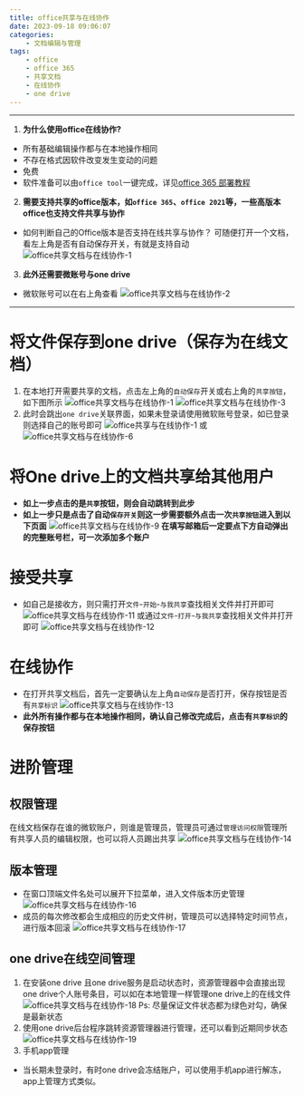 ```yaml
---
title: office共享与在线协作
date: 2023-09-18 09:06:07
categories:
	- 文档编辑与管理
tags: 
	- office
	- office 365
	- 共享文档
	- 在线协作
	- one drive
---
```

*****
1. **为什么使用office在线协作?**
- 所有基础编辑操作都与在本地操作相同
- 不存在格式因软件改变发生变动的问题
- 免费
- 软件准备可以由`office tool`一键完成，详见[office 365 部署教程](https://hotsaber.github.io/2023/07/06/office%20%E9%83%A8%E7%BD%B2%E6%95%99%E7%A8%8B/)
2. **需要支持共享的office版本，如`office 365`、`office 2021`等，一些高版本office也支持文件共享与协作**
- 如何判断自己的Office版本是否支持在线共享与协作？
可随便打开一个文档，看左上角是否有自动保存开关，有就是支持自动
![office共享文档与在线协作-1](https://aucnm0202-1318327891.cos.ap-shanghai.myqcloud.com/blogpic/office%E5%85%B1%E4%BA%AB%E6%96%87%E6%A1%A3%E4%B8%8E%E5%9C%A8%E7%BA%BF%E5%8D%8F%E4%BD%9C-1.png)
3. **此外还需要微账号与one drive**
- 微软账号可以在右上角查看 
![office共享文档与在线协作-2](https://aucnm0202-1318327891.cos.ap-shanghai.myqcloud.com/blogpic/office%E5%85%B1%E4%BA%AB%E6%96%87%E6%A1%A3%E4%B8%8E%E5%9C%A8%E7%BA%BF%E5%8D%8F%E4%BD%9C-2.png)
******
# 将文件保存到one drive（保存为在线文档）
1. 在本地打开需要共享的文档，点击左上角的`自动保存`开关或右上角的`共享按钮`，如下图所示
![office共享文档与在线协作-1](https://aucnm0202-1318327891.cos.ap-shanghai.myqcloud.com/blogpic/office%E5%85%B1%E4%BA%AB%E6%96%87%E6%A1%A3%E4%B8%8E%E5%9C%A8%E7%BA%BF%E5%8D%8F%E4%BD%9C-1.png)
![office共享文档与在线协作-3](https://aucnm0202-1318327891.cos.ap-shanghai.myqcloud.com/blogpic/office%E5%85%B1%E4%BA%AB%E6%96%87%E6%A1%A3%E4%B8%8E%E5%9C%A8%E7%BA%BF%E5%8D%8F%E4%BD%9C-3.png)
2. 此时会跳出`one drive`关联界面，如果未登录请使用微软账号登录，如已登录则选择自己的账号即可
![office共享与在线协作-1](https://aucnm0202-1318327891.cos.ap-shanghai.myqcloud.com/blogpic/office%E5%85%B1%E4%BA%AB%E4%B8%8E%E5%9C%A8%E7%BA%BF%E5%8D%8F%E4%BD%9C-1.png)
或
![office共享文档与在线协作-6](https://aucnm0202-1318327891.cos.ap-shanghai.myqcloud.com/blogpic/office%E5%85%B1%E4%BA%AB%E6%96%87%E6%A1%A3%E4%B8%8E%E5%9C%A8%E7%BA%BF%E5%8D%8F%E4%BD%9C-6.png)
# 将One drive上的文档共享给其他用户
- **如上一步点击的是`共享`按钮，则会自动跳转到此步**
- **如上一步只是点击了自动`保存开关`则这一步需要额外点击一次`共享按钮`进入到以下页面**
![office共享文档与在线协作-9](https://aucnm0202-1318327891.cos.ap-shanghai.myqcloud.com/blogpic/office%E5%85%B1%E4%BA%AB%E6%96%87%E6%A1%A3%E4%B8%8E%E5%9C%A8%E7%BA%BF%E5%8D%8F%E4%BD%9C-9.png)
**在填写邮箱后一定要点下方自动弹出的完整账号栏，可一次添加多个账户**
# 接受共享
- 如自己是接收方，则只需打开`文件`-`开始`-`与我共享`查找相关文件并打开即可
![office共享文档与在线协作-11](https://aucnm0202-1318327891.cos.ap-shanghai.myqcloud.com/blogpic/office%E5%85%B1%E4%BA%AB%E6%96%87%E6%A1%A3%E4%B8%8E%E5%9C%A8%E7%BA%BF%E5%8D%8F%E4%BD%9C-11.png)
或通过`文件`-`打开`-`与我共享`查找相关文件并打开即可
![office共享文档与在线协作-12](https://aucnm0202-1318327891.cos.ap-shanghai.myqcloud.com/blogpic/office%E5%85%B1%E4%BA%AB%E6%96%87%E6%A1%A3%E4%B8%8E%E5%9C%A8%E7%BA%BF%E5%8D%8F%E4%BD%9C-12.png)
# 在线协作
- 在打开共享文档后，首先一定要确认左上角`自动保存`是否打开，保存按钮是否有`共享标识`
![office共享文档与在线协作-13](https://aucnm0202-1318327891.cos.ap-shanghai.myqcloud.com/blogpic/office%E5%85%B1%E4%BA%AB%E6%96%87%E6%A1%A3%E4%B8%8E%E5%9C%A8%E7%BA%BF%E5%8D%8F%E4%BD%9C-13.png)
- **此外所有操作都与在本地操作相同，确认自己修改完成后，点击有`共享标识`的保存按钮**
# 进阶管理
## 权限管理
在线文档保存在谁的微软账户，则谁是管理员，管理员可通过`管理访问权限`管理所有共享人员的编辑权限，也可以将人员踢出共享
![office共享文档与在线协作-14](https://aucnm0202-1318327891.cos.ap-shanghai.myqcloud.com/blogpic/office%E5%85%B1%E4%BA%AB%E6%96%87%E6%A1%A3%E4%B8%8E%E5%9C%A8%E7%BA%BF%E5%8D%8F%E4%BD%9C-14.png)
## 版本管理
- 在窗口顶端文件名处可以展开下拉菜单，进入文件版本历史管理
![office共享文档与在线协作-16](https://aucnm0202-1318327891.cos.ap-shanghai.myqcloud.com/blogpic/office%E5%85%B1%E4%BA%AB%E6%96%87%E6%A1%A3%E4%B8%8E%E5%9C%A8%E7%BA%BF%E5%8D%8F%E4%BD%9C-16.png)
- 成员的每次修改都会生成相应的历史文件树，管理员可以选择特定时间节点，进行版本回滚
![office共享文档与在线协作-17](https://aucnm0202-1318327891.cos.ap-shanghai.myqcloud.com/blogpic/office%E5%85%B1%E4%BA%AB%E6%96%87%E6%A1%A3%E4%B8%8E%E5%9C%A8%E7%BA%BF%E5%8D%8F%E4%BD%9C-17.png)
## one drive在线空间管理
1. 在安装one drive 且one drive服务是启动状态时，资源管理器中会直接出现one drive个人账号条目，可以如在本地管理一样管理one drive上的在线文件
![office共享文档与在线协作-18](https://aucnm0202-1318327891.cos.ap-shanghai.myqcloud.com/blogpic/office%E5%85%B1%E4%BA%AB%E6%96%87%E6%A1%A3%E4%B8%8E%E5%9C%A8%E7%BA%BF%E5%8D%8F%E4%BD%9C-18.png)
Ps: 尽量保证文件状态都为绿色对勾，确保是最新状态
2. 使用one drive后台程序跳转资源管理器进行管理，还可以看到近期同步状态
![office共享文档与在线协作-19](https://aucnm0202-1318327891.cos.ap-shanghai.myqcloud.com/blogpic/office%E5%85%B1%E4%BA%AB%E6%96%87%E6%A1%A3%E4%B8%8E%E5%9C%A8%E7%BA%BF%E5%8D%8F%E4%BD%9C-19.png)
3. 手机app管理
- 当长期未登录时，有时one drive会冻结账户，可以使用手机app进行解冻，app上管理方式类似。